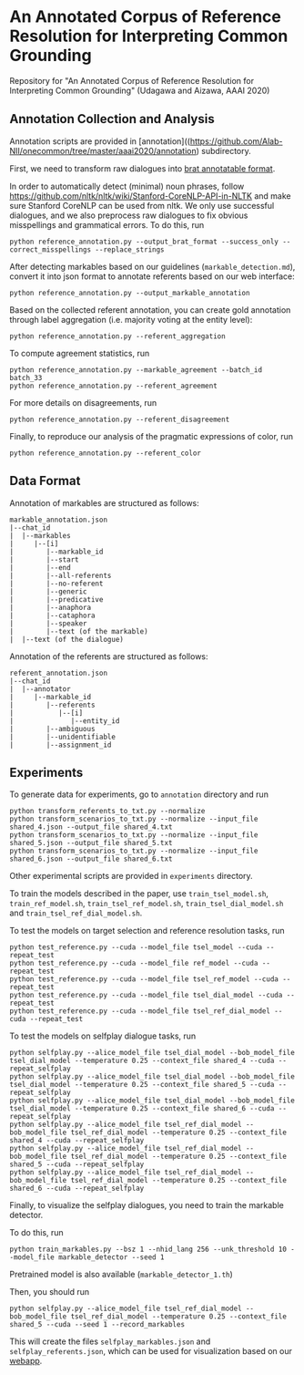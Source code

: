 # An Annotated Corpus of Reference Resolution for Interpreting Common Grounding

Repository for "An Annotated Corpus of Reference Resolution for Interpreting Common Grounding" (Udagawa and Aizawa, AAAI 2020)

## Annotation Collection and Analysis

Annotation scripts are provided in [annotation]((https://github.com/Alab-NII/onecommon/tree/master/aaai2020/annotation) subdirectory.

First, we need to transform raw dialogues into [brat annotatable format]((https://brat.nlplab.org)).

In order to automatically detect (minimal) noun phrases, follow <https://github.com/nltk/nltk/wiki/Stanford-CoreNLP-API-in-NLTK> and make sure Stanford CoreNLP can be used from nltk. We only use successful dialogues, and we also preprocess raw dialogues to fix obvious misspellings and grammatical errors. To do this, run

```
python reference_annotation.py --output_brat_format --success_only --correct_misspellings --replace_strings
```

After detecting markables based on our guidelines (`markable_detection.md`), convert it into json format to annotate referents based on our web interface:

```
python reference_annotation.py --output_markable_annotation
```

Based on the collected referent annotation, you can create gold annotation through label aggregation (i.e. majority voting at the entity level):

```
python reference_annotation.py --referent_aggregation
```

To compute agreement statistics, run 

```
python reference_annotation.py --markable_agreement --batch_id batch_33
python reference_annotation.py --referent_agreement
```

For more details on disagreements, run 

```
python reference_annotation.py --referent_disagreement
```

Finally, to reproduce our analysis of the pragmatic expressions of color, run

```
python reference_annotation.py --referent_color
```

## Data Format

Annotation of markables are structured as follows:

```
markable_annotation.json
|--chat_id
|  |--markables
|     |--[i]
|        |--markable_id
|        |--start
|        |--end
|        |--all-referents
|        |--no-referent
|        |--generic
|        |--predicative
|        |--anaphora
|        |--cataphora
|        |--speaker
|        |--text (of the markable)
|  |--text (of the dialogue)

```

Annotation of the referents are structured as follows:

```
referent_annotation.json
|--chat_id
|  |--annotator
|     |--markable_id
|        |--referents
|           |--[i]
|              |--entity_id
|        |--ambiguous
|        |--unidentifiable
|        |--assignment_id
```


## Experiments

To generate data for experiments, go to `annotation` directory and run

```
python transform_referents_to_txt.py --normalize
python transform_scenarios_to_txt.py --normalize --input_file shared_4.json --output_file shared_4.txt
python transform_scenarios_to_txt.py --normalize --input_file shared_5.json --output_file shared_5.txt
python transform_scenarios_to_txt.py --normalize --input_file shared_6.json --output_file shared_6.txt
```

Other experimental scripts are provided in `experiments` directory.

To train the models described in the paper, use `train_tsel_model.sh`, `train_ref_model.sh`, `train_tsel_ref_model.sh`, `train_tsel_dial_model.sh` and `train_tsel_ref_dial_model.sh`.

To test the models on target selection and reference resolution tasks, run

```
python test_reference.py --cuda --model_file tsel_model --cuda --repeat_test
python test_reference.py --cuda --model_file ref_model --cuda --repeat_test
python test_reference.py --cuda --model_file tsel_ref_model --cuda --repeat_test
python test_reference.py --cuda --model_file tsel_dial_model --cuda --repeat_test
python test_reference.py --cuda --model_file tsel_ref_dial_model --cuda --repeat_test
```

To test the models on selfplay dialogue tasks, run

```
python selfplay.py --alice_model_file tsel_dial_model --bob_model_file tsel_dial_model --temperature 0.25 --context_file shared_4 --cuda --repeat_selfplay
python selfplay.py --alice_model_file tsel_dial_model --bob_model_file tsel_dial_model --temperature 0.25 --context_file shared_5 --cuda --repeat_selfplay
python selfplay.py --alice_model_file tsel_dial_model --bob_model_file tsel_dial_model --temperature 0.25 --context_file shared_6 --cuda --repeat_selfplay
python selfplay.py --alice_model_file tsel_ref_dial_model --bob_model_file tsel_ref_dial_model --temperature 0.25 --context_file shared_4 --cuda --repeat_selfplay
python selfplay.py --alice_model_file tsel_ref_dial_model --bob_model_file tsel_ref_dial_model --temperature 0.25 --context_file shared_5 --cuda --repeat_selfplay
python selfplay.py --alice_model_file tsel_ref_dial_model --bob_model_file tsel_ref_dial_model --temperature 0.25 --context_file shared_6 --cuda --repeat_selfplay
```

Finally, to visualize the selfplay dialogues, you need to train the markable detector.

To do this, run 
```
python train_markables.py --bsz 1 --nhid_lang 256 --unk_threshold 10 --model_file markable_detector --seed 1
```
Pretrained model is also available (`markable_detector_1.th`)

Then, you should run
```
python selfplay.py --alice_model_file tsel_ref_dial_model --bob_model_file tsel_ref_dial_model --temperature 0.25 --context_file shared_5 --cuda --seed 1 --record_markables
```

This will create the files `selfplay_markables.json` and `selfplay_referents.json`, which can be used for visualization based on our [webapp](https://github.com/Alab-NII/onecommon/tree/master/webapp).